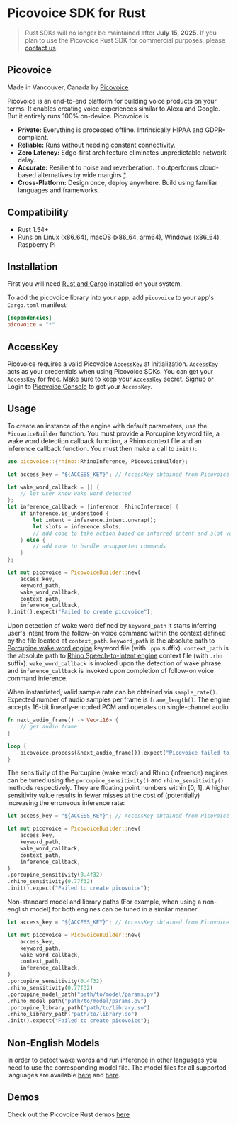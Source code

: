 # Picovoice SDK for Rust

> Rust SDKs will no longer be maintained after **July 15, 2025**. If you plan to use the Picovoice Rust SDK for commercial purposes, please [contact us](https://picovoice.ai/contact/).

## Picovoice

Made in Vancouver, Canada by [Picovoice](https://picovoice.ai)

Picovoice is an end-to-end platform for building voice products on your terms. It enables creating voice experiences
similar to Alexa and Google. But it entirely runs 100% on-device. Picovoice is

- **Private:** Everything is processed offline. Intrinsically HIPAA and GDPR-compliant.
- **Reliable:** Runs without needing constant connectivity.
- **Zero Latency:** Edge-first architecture eliminates unpredictable network delay.
- **Accurate:** Resilient to noise and reverberation. It outperforms cloud-based alternatives by wide margins
[*](https://github.com/Picovoice/speech-to-intent-benchmark#results).
- **Cross-Platform:** Design once, deploy anywhere. Build using familiar languages and frameworks.

## Compatibility

- Rust 1.54+
- Runs on Linux (x86_64), macOS (x86_64, arm64), Windows (x86_64), Raspberry Pi

## Installation
First you will need [Rust and Cargo](https://rustup.rs/) installed on your system.

To add the picovoice library into your app, add `picovoice` to your app's `Cargo.toml` manifest:
```toml
[dependencies]
picovoice = "*"
```

## AccessKey

Picovoice requires a valid Picovoice `AccessKey` at initialization. `AccessKey` acts as your credentials when using Picovoice SDKs.
You can get your `AccessKey` for free. Make sure to keep your `AccessKey` secret.
Signup or Login to [Picovoice Console](https://console.picovoice.ai/) to get your `AccessKey`.

## Usage

To create an instance of the engine with default parameters, use the `PicovoiceBuilder` function.
You must provide a Porcupine keyword file, a wake word detection callback function, a Rhino context file and an inference callback function.
You must then make a call to `init()`:

```rust
use picovoice::{rhino::RhinoInference, PicovoiceBuilder};

let access_key = "${ACCESS_KEY}"; // AccessKey obtained from Picovoice Console (https://console.picovoice.ai/)

let wake_word_callback = || {
    // let user know wake word detected
};
let inference_callback = |inference: RhinoInference| {
    if inference.is_understood {
        let intent = inference.intent.unwrap();
        let slots = inference.slots;
        // add code to take action based on inferred intent and slot values
    } else {
        // add code to handle unsupported commands
    }
};

let mut picovoice = PicovoiceBuilder::new(
    access_key,
    keyword_path,
    wake_word_callback,
    context_path,
    inference_callback,
).init().expect("Failed to create picovoice");
```

Upon detection of wake word defined by `keyword_path` it starts inferring user's intent
from the follow-on voice command within the context defined by the file located at `context_path`.
`keyword_path` is the absolute path to [Porcupine wake word engine](https://github.com/Picovoice/porcupine) keyword file (with `.ppn` suffix).
`context_path` is the absolute path to [Rhino Speech-to-Intent engine](https://github.com/Picovoice/rhino) context file (with `.rhn` suffix).
`wake_word_callback` is invoked upon the detection of wake phrase and
`inference_callback` is invoked upon completion of follow-on voice command inference.

When instantiated, valid sample rate can be obtained via `sample_rate()`.
Expected number of audio samples per frame is `frame_length()`.
The engine accepts 16-bit linearly-encoded PCM and operates on single-channel audio.

```rust
fn next_audio_frame() -> Vec<i16> {
    // get audio frame
}

loop {
    picovoice.process(&next_audio_frame()).expect("Picovoice failed to process audio");
}
```

The sensitivity of the Porcupine (wake word) and Rhino (inference) engines can be tuned
using the `porcupine_sensitivity()` and `rhino_sensitivity()` methods respectively.
They are floating point numbers within [0, 1].
A higher sensitivity value results in fewer misses at the cost of (potentially) increasing the erroneous inference rate:

```rust
let access_key = "${ACCESS_KEY}"; // AccessKey obtained from Picovoice Console (https://console.picovoice.ai/)

let mut picovoice = PicovoiceBuilder::new(
    access_key,
    keyword_path,
    wake_word_callback,
    context_path,
    inference_callback,
)
.porcupine_sensitivity(0.4f32)
.rhino_sensitivity(0.77f32)
.init().expect("Failed to create picovoice");
```

Non-standard model and library paths (For example, when using a non-english model) for both engines can be tuned in a similar manner:

```rust
let access_key = "${ACCESS_KEY}"; // AccessKey obtained from Picovoice Console (https://console.picovoice.ai/)

let mut picovoice = PicovoiceBuilder::new(
    access_key,
    keyword_path,
    wake_word_callback,
    context_path,
    inference_callback,
)
.porcupine_sensitivity(0.4f32)
.rhino_sensitivity(0.77f32)
.porcupine_model_path("path/to/model/params.pv")
.rhino_model_path("path/to/model/params.pv")
.porcupine_library_path("path/to/library.so")
.rhino_library_path("path/to/library.so")
.init().expect("Failed to create picovoice");
```

## Non-English Models

In order to detect wake words and run inference in other languages you need to use the corresponding model file. The model files for all supported languages are available [here](https://github.com/Picovoice/porcupine/tree/master/lib/common) and [here](https://github.com/Picovoice/rhino/tree/master/lib/common).

## Demos

Check out the Picovoice Rust demos [here](../../demo/rust)
